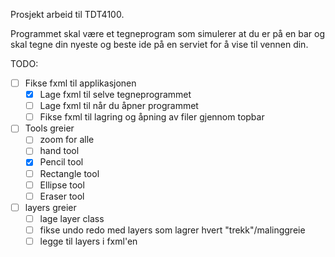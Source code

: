 Prosjekt arbeid til TDT4100.

Programmet skal være et tegneprogram som simulerer at du er på en bar og skal tegne din nyeste og beste ide på en serviet for å vise til vennen din.

TODO:

- [ ] Fikse fxml til applikasjonen
    * [x] Lage fxml til selve tegneprogrammet 
    * [ ] Lage fxml til når du åpner programmet
    * [ ] Fikse fxml til lagring og åpning av filer gjennom topbar
- [ ] Tools greier
    * [ ] zoom for alle
    * [ ] hand tool
    * [x] Pencil tool
    * [ ] Rectangle tool
    * [ ] Ellipse tool
    * [ ] Eraser tool
- [ ] layers greier
    * [ ] lage layer class
    * [ ] fikse undo redo med layers som lagrer hvert "trekk"/malinggreie
    * [ ] legge til layers i fxml'en
